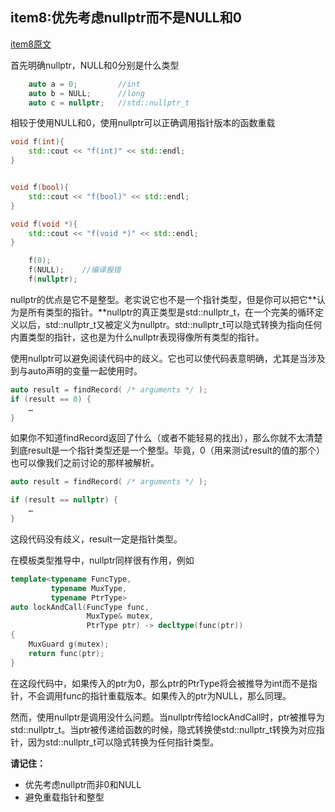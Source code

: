 ## item8:优先考虑nullptr而不是NULL和0

[item8原文](https://cntransgroup.github.io/EffectiveModernCppChinese/3.MovingToModernCpp/item8.html)


首先明确nullptr，NULL和0分别是什么类型
```C++
    auto a = 0;         //int
    auto b = NULL;      //long
    auto c = nullptr;   //std::nullptr_t
```

相较于使用NULL和0，使用nullptr可以正确调用指针版本的函数重载
```C++
void f(int){
    std::cout << "f(int)" << std::endl;
}


void f(bool){
    std::cout << "f(bool)" << std::endl;
}

void f(void *){
    std::cout << "f(void *)" << std::endl;
}

    f(0);
    f(NULL);    //编译报错
    f(nullptr);
```

nullptr的优点是它不是整型。老实说它也不是一个指针类型，但是你可以把它**认为是所有类型的指针。**nullptr的真正类型是std::nullptr_t，在一个完美的循环定义以后，std::nullptr_t又被定义为nullptr。std::nullptr_t可以隐式转换为指向任何内置类型的指针，这也是为什么nullptr表现得像所有类型的指针。


使用nullptr可以避免阅读代码中的歧义。它也可以使代码表意明确，尤其是当涉及到与auto声明的变量一起使用时。
```C++
auto result = findRecord( /* arguments */ );
if (result == 0) {
    …
} 
```

如果你不知道findRecord返回了什么（或者不能轻易的找出），那么你就不太清楚到底result是一个指针类型还是一个整型。毕竟，0（用来测试result的值的那个）也可以像我们之前讨论的那样被解析。
```C++
auto result = findRecord( /* arguments */ );

if (result == nullptr) {  
    …
}
```

这段代码没有歧义，result一定是指针类型。

在模板类型推导中，nullptr同样很有作用，例如
```C++
template<typename FuncType,
         typename MuxType,
         typename PtrType>
auto lockAndCall(FuncType func,                 
                 MuxType& mutex,                 
                 PtrType ptr) -> decltype(func(ptr))
{
    MuxGuard g(mutex);  
    return func(ptr); 
}
```

在这段代码中，如果传入的ptr为0，那么ptr的PtrType将会被推导为int而不是指针，不会调用func的指针重载版本。如果传入的ptr为NULL，那么同理。

然而，使用nullptr是调用没什么问题。当nullptr传给lockAndCall时，ptr被推导为std::nullptr_t。当ptr被传递给函数的时候，隐式转换使std::nullptr_t转换为对应指针，因为std::nullptr_t可以隐式转换为任何指针类型。


**请记住：**
* 优先考虑nullptr而非0和NULL
* 避免重载指针和整型